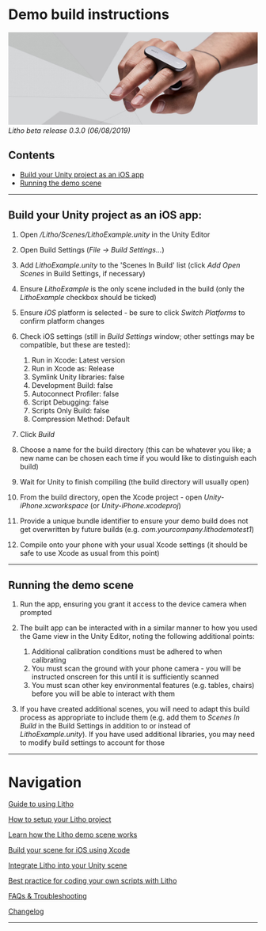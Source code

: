 # Demo build instructions

![Banner image](Images/banner1.jpg)
_Litho beta release 0.3.0 (06/08/2019)_

## Contents

* [Build your Unity project as an iOS app](#build-your-unity-project-as-an-ios-app)
* [Running the demo scene](#running-the-demo-scene)

---

## Build your Unity project as an iOS app:

1. Open _/Litho/Scenes/LithoExample.unity_ in the Unity Editor
2. Open Build Settings (_File -> Build Settings..._)
3. Add _LithoExample.unity_ to the 'Scenes In Build' list (click _Add Open Scenes_ in Build Settings, if necessary)
4. Ensure _LithoExample_ is the only scene included in the build (only the _LithoExample_ checkbox should be ticked)
5. Ensure _iOS_ platform is selected \- be sure to click _Switch Platforms_ to confirm platform changes
6. Check iOS settings (still in _Build Settings_ window; other settings may be compatible, but these are tested):

    1. Run in Xcode: Latest version
    2. Run in Xcode as: Release 
    3.  Symlink Unity libraries: false 
    4. Development Build: false 
    5. Autoconnect Profiler: false 
    6. Script Debugging: false 
    7. Scripts Only Build: false 
    8. Compression Method: Default 

7. Click _Build_
8. Choose a name for the build directory (this can be whatever you like; a new name can be chosen each time if you would like to distinguish each build)
9. Wait for Unity to finish compiling (the build directory will usually open)
10. From the build directory, open the Xcode project - open _Unity-iPhone.xcworkspace_ (or _Unity-iPhone.xcodeproj_)
11. Provide a unique bundle identifier to ensure your demo build does not get overwritten by future builds (e.g. _com.yourcompany.lithodemotest1_)
12. Compile onto your phone with your usual Xcode settings (it should be safe to use Xcode as usual from this point)

---

## Running the demo scene

1. Run the app, ensuring you grant it access to the device camera when prompted
2. The built app can be interacted with in a similar manner to how you used the Game view in the Unity Editor, noting the following additional points:

   1. Additional calibration conditions must be adhered to when calibrating
   2. You must scan the ground with your phone camera - you will be instructed onscreen for this until it is sufficiently scanned 
   3. You must scan other key environmental features (e.g. tables, chairs) before you will be able to interact with them

3. If you have created additional scenes, you will need to adapt this build process as appropriate to include them (e.g. add them to _Scenes In Build_ in the Build Settings in addition to or instead of _LithoExample.unity_).
If you have used additional libraries, you may need to modify build settings to account for those

---

# Navigation

[Guide to using Litho](UsingLitho.md)

[How to setup your Litho project](ProjectSetup.md)

[Learn how the Litho demo scene works](DemoScene.md)

[Build your scene for iOS using Xcode](BuildXcode.md)

[Integrate Litho into your Unity scene](UnityIntegration.md)

[Best practice for coding your own scripts with Litho](UnityScripting.md)

[FAQs & Troubleshooting](FAQ.md)

[Changelog](Changelog.md)

---
